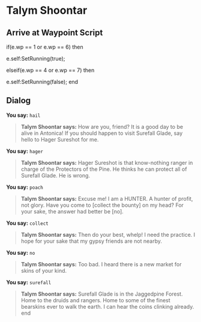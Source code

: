 # Talym Shoontar
## Arrive at Waypoint Script

if(e.wp == 1 or e.wp == 6) then


e.self:SetRunning(true);

elseif(e.wp == 4 or e.wp == 7) then


e.self:SetRunning(false);
end

## Dialog

**You say:** `hail`



>**Talym Shoontar says:** How are you, friend?  It is a good day to be alive in Antonica!  If you should happen to visit Surefall Glade, say hello to Hager Sureshot for me.

**You say:** `hager`



>**Talym Shoontar says:** Hager Sureshot is that know-nothing ranger in charge of the Protectors of the Pine. He thinks he can protect all of Surefall Glade. He is wrong.

**You say:** `poach`



>**Talym Shoontar says:** Excuse me! I am a HUNTER. A hunter of profit, not glory. Have you come to [collect the bounty] on my head? For your sake, the answer had better be [no].

**You say:** `collect`



>**Talym Shoontar says:** Then do your best, whelp! I need the practice. I hope for your sake that my gypsy friends are not nearby.

**You say:** `no`



>**Talym Shoontar says:** Too bad. I heard there is a new market for skins of your kind.

**You say:** `surefall`



>**Talym Shoontar says:** Surefall Glade is in the Jaggedpine Forest. Home to the druids and rangers. Home to some of the finest bearskins ever to walk the earth. I can hear the coins clinking already.
end